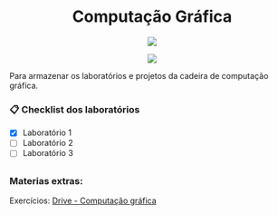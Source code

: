 <div>
  <h1 align="center"> Computação Gráfica </h1>
  <p align="center">
    <img src="https://cdn-icons-png.flaticon.com/512/763/763206.png">
  </p>
  <p align="center">
    <img loading="lazy" src="http://img.shields.io/static/v1?label=STATUS&message=EM%20DESENVOLVIMENTO&color=GREEN&style=for-the-badge"/>
  </p>
</div>

Para armazenar os laboratórios e projetos da cadeira de computação gráfica. 

### 📋 Checklist dos laboratórios

- [x] Laboratório 1
- [ ] Laboratório 2
- [ ] Laboratório 3

##

### Materias extras:

Exercícios: [Drive - Computação gráfica](https://drive.google.com/drive/folders/19gLiSj-BOJKYidbw830POZ51UEJ10qd3?usp=drive_link)
